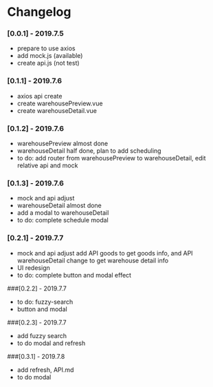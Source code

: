 # Changelog

### [0.0.1] - 2019.7.5
- prepare to use axios
- add mock.js (available)
- create api.js (not test)

### [0.1.1] - 2019.7.6
- axios api create
- create warehousePreview.vue
- create warehouseDetail.vue

### [0.1.2] - 2019.7.6
- warehousePreview almost done
- warehouseDetail half done, plan to add scheduling
- to do: add router from warehousePreview to warehouseDetail, edit relative api and mock

### [0.1.3] - 2019.7.6
- mock and api adjust
- warehouseDetail almost done 
- add a modal to warehouseDetail
- to do: complete schedule modal

### [0.2.1] - 2019.7.7
- mock and api adjust
add API goods to get goods info, and API warehouseDetail change to get warehouse detail info
- UI redesign
- to do: complete button and modal effect

###[0.2.2] - 2019.7.7
- to do: fuzzy-search
- button and modal

###[0.2.3] - 2019.7.7
- add fuzzy search
- to do modal and refresh

###[0.3.1] - 2019.7.8
- add refresh, API.md
- to do modal
